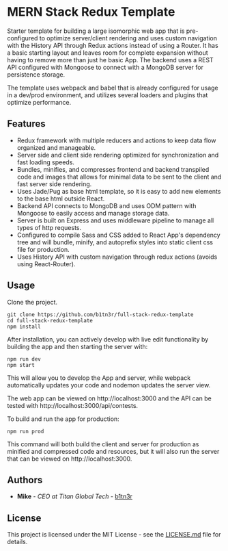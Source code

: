 # MERN Stack Redux Template

Starter template for building a large isomorphic web app that is pre-configured to optimize server/client rendering and uses custom navigation with the History API through Redux actions instead of using a Router. It has  a basic starting layout and leaves room for complete expansion without having to remove more than just he basic App. The backend uses a REST API configured with Mongoose to connect with a MongoDB server for persistence storage.

The template uses webpack and babel that is already configured for usage in a dev/prod environment, and utilizes several loaders and plugins that optimize performance.

## Features

* Redux framework with multiple reducers and actions to keep data flow organized and manageable.
* Server side and client side rendering optimized for synchronization and fast loading speeds.
* Bundles, minifies, and compresses frontend and backend transpiled code and images that allows for minimal data to be sent to the client and fast server side rendering.
* Uses Jade/Pug as base html template, so it is easy to add new elements to the base html outside React.
* Backend API connects to MongoDB and uses ODM pattern with Mongoose to easily access and manage storage data.
* Server is built on Express and uses middleware pipeline to manage all types of http requests.
* Configured to compile Sass and CSS added to React App's dependency tree and will bundle, minify, and autoprefix styles into static client css file for production.
* Uses History API with custom navigation through redux actions (avoids using React-Router).

## Usage

Clone the project.

```$xslt
git clone https://github.com/b1tn3r/full-stack-redux-template
cd full-stack-redux-template
npm install
```

After installation, you can actively develop with live edit functionality by building the app and then starting the server with:

```$xslt
npm run dev
npm start
```

This will allow you to develop the App and server, while webpack automatically updates your code and nodemon updates the server view.

The web app can be viewed on http://localhost:3000 and the API can be tested with http://localhost:3000/api/contests.

To build and run the app for production:

```$xslt
npm run prod
```

This command will both build the client and server for production as minified and compressed code and resources, but it will also run the server that can be viewed on http://localhost:3000.

## Authors

* **Mike** - *CEO at Titan Global Tech* - [b1tn3r](https://github.com/b1tn3r)


## License

This project is licensed under the MIT License - see the [LICENSE.md](LICENSE.md) file for details.
